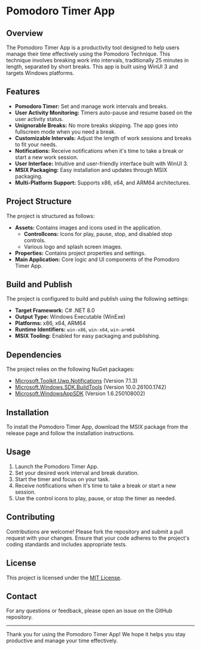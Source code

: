 # Pomodoro Timer App

## Overview

The Pomodoro Timer App is a productivity tool designed to help users manage their time effectively using the Pomodoro Technique. This technique involves breaking work into intervals, traditionally 25 minutes in length, separated by short breaks. This app is built using WinUI 3 and targets Windows platforms.

## Features

* **Pomodoro Timer:** Set and manage work intervals and breaks.
* **User Activity Monitoring:** Timers auto-pause and resume based on the user activity status.
* **Unignorable Breaks:** No more breaks skipping. The app goes into fullscreen mode when you need a break.
* **Customizable Intervals:** Adjust the length of work sessions and breaks to fit your needs.
* **Notifications:** Receive notifications when it's time to take a break or start a new work session.
* **User Interface:** Intuitive and user-friendly interface built with WinUI 3.
* **MSIX Packaging:** Easy installation and updates through MSIX packaging.
* **Multi-Platform Support:** Supports x86, x64, and ARM64 architectures.

## Project Structure

The project is structured as follows:

* **Assets:** Contains images and icons used in the application.
    * **ControlIcons:** Icons for play, pause, stop, and disabled stop controls.
    * Various logo and splash screen images.
* **Properties:** Contains project properties and settings.
* **Main Application:** Core logic and UI components of the Pomodoro Timer App.

## Build and Publish

The project is configured to build and publish using the following settings:

* **Target Framework:** C# .NET 8.0
* **Output Type:** Windows Executable (WinExe)
* **Platforms:** x86, x64, ARM64
* **Runtime Identifiers:** `win-x86`, `win-x64`, `win-arm64`
* **MSIX Tooling:** Enabled for easy packaging and publishing.

## Dependencies

The project relies on the following NuGet packages:

* [Microsoft.Toolkit.Uwp.Notifications](https://www.nuget.org/packages/Microsoft.Toolkit.Uwp.Notifications) (Version 7.1.3)
* [Microsoft.Windows.SDK.BuildTools](https://www.nuget.org/packages/Microsoft.Windows.SDK.BuildTools) (Version 10.0.26100.1742)
* [Microsoft.WindowsAppSDK](https://www.nuget.org/packages/Microsoft.WindowsAppSDK) (Version 1.6.250108002)

## Installation

To install the Pomodoro Timer App, download the MSIX package from the release page and follow the installation instructions.

## Usage

1.  Launch the Pomodoro Timer App.
2.  Set your desired work interval and break duration.
3.  Start the timer and focus on your task.
4.  Receive notifications when it's time to take a break or start a new session.
5.  Use the control icons to play, pause, or stop the timer as needed.

## Contributing

Contributions are welcome! Please fork the repository and submit a pull request with your changes. Ensure that your code adheres to the project's coding standards and includes appropriate tests.

## License

This project is licensed under the [MIT License](LICENSE).

## Contact

For any questions or feedback, please open an issue on the GitHub repository.

---

Thank you for using the Pomodoro Timer App! We hope it helps you stay productive and manage your time effectively.